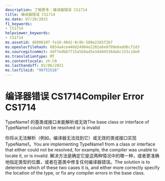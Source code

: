 ```yaml
---
description: 了解更多：编译器错误 CS1714
title: 编译器错误 CS1714
ms.date: 07/20/2015
f1_keywords:
- CS1714
helpviewer_keywords:
- CS1714
ms.assetid: d6006107-fe10-4042-8c9b-589e2283f2b7
ms.openlocfilehash: 6854a4ce448d24984e2282e6e0f09e6add6cf2d3
ms.sourcegitcommit: ddf7edb67715a5b9a45e3dd44536dabc153c1de0
ms.translationtype: MT
ms.contentlocale: zh-CN
ms.lasthandoff: 02/06/2021
ms.locfileid: "99751516"
---
```

# <a name="compiler-error-cs1714"></a><span data-ttu-id="899e2-103">编译器错误 CS1714</span><span class="sxs-lookup"><span data-stu-id="899e2-103">Compiler Error CS1714</span></span>

<span data-ttu-id="899e2-104">TypeName1 的基类或接口未能解析或无效</span><span class="sxs-lookup"><span data-stu-id="899e2-104">The base class or interface of TypeName1 could not be resolved or is invalid</span></span>  
  
 <span data-ttu-id="899e2-105">你将从无法解析（例如，编译器无法找到它）或无效的类或接口实现 TypeName1。</span><span class="sxs-lookup"><span data-stu-id="899e2-105">You are implementing TypeName1 from a class or interface that either could not be resolved, for example, the compiler was unable to locate it, or is invalid.</span></span> <span data-ttu-id="899e2-106">解决方法是确定它是这两种情况中的哪一种，或者更准确地指定类型的位置，或者在基类中修复任何编译器错误。</span><span class="sxs-lookup"><span data-stu-id="899e2-106">The solution is to determine which of these two cases it is, and either more correctly specify the location of the type, or fix any compiler errors in the base class.</span></span>
